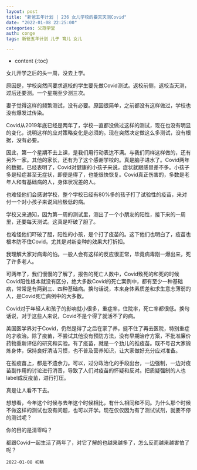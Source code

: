 ```yaml
---
layout: post
title: "新爸五年计划 | 236 女儿学校的要天天测Covid"
date: "2022-01-08 22:25:00"
categories: 父范学堂
auth: conge
tags: 新爸五年计划 儿子 育儿 女儿

---
```

* content
{:toc}

女儿开学之后的头一周，没去上学。

原因是，学校突然间要求返校的学生要先做Covid测试。返校前侧，返校当天测，过后还要测。一个星期至少测三次。

妻子觉得这样的频繁测试，没有必要。原因很简单，之前都没有这样做过，学校也没有爆发过传染。

Covid从2019年底已经是两年了，学校一直都没做过这样的测试，现在也没有明显的变化，说明这样的应对策略变化是必须的。现在突然决定做这么多测试，没有根据，没有必要。




因此，第一个星期不去上课，是我们用行动表达不满。与我们同样这样做的，还有另外一家。其他的家长，还有为了这个感谢学校的。真是脑子进水了。Covid两年的数据，已经表明了，Covid对健康的小孩子来说，症状就跟感冒差不多。小孩子多是轻症甚至无症状，即便是得了，也能很快恢复。Covid真正伤害的，多数是老年人和有基础病的人，身体状况差的人。

也难怪他们会感谢学校，整个学校已经有80%多的孩子打了试验性的疫苗，来对付一个对小孩子来说风险极低的病。

学校又来通知，因为第一周的测试里，测出了一个小朋友的阳性，接下来的一周里，还要每天测试。这真是吓破了胆了。

也难怪他们吓破了胆，阳性的小孩，是个打了疫苗的。这下他们也明白了，疫苗也根本防不住Covid。尤其是对新变种的效果大打折扣。

我理解大家对病毒的怕。一般人会有这样的反应很正常，毕竟病毒刚一爆出来，死了许多老人。

可两年了，我们慢慢的了解了，报告的死亡人数中，Covid致死的和死的时候Covid阳性根本就没有区分，绝大多数Covid的死亡案例中，都有至少一种基础病，常常是有两到三、四种基础病。换句话说，本来身体素质差和求生意志薄弱的人，是Covid死亡病例中的大多数。

Covid对于年轻人和孩子的影响就小很多，重症率，住院率，死亡率都很低。换句话说，对于这些人来说，Covid不是个得了就活不了的病。

美国医学界对于Covid，仍然是得了之后在家了养，挺不住了再去医院，特别重症的才收治。除了疫苗，不尝试其他没有预防方法，没有早期治疗方案，不批准廉价药物重新评估的研究和实验。有了疫苗，就是一个劲儿的推疫苗。既不号召大家锻炼身体，保持良好清洁习惯，也不普及营养知识，让大家做好充分应对准备。

在推疫苗上，都是不遗余力。可以，过分政治化的手段出台，一边强制，一边对疫苗副作用的讨论进行消音，导致了人们对疫苗的怀疑和反对。把质疑强制的人也label成反疫苗，进行打压。

真是让人看不下去。

想想看，今年这个时候与去年这个时候相比，有什么相同和不同。为什么那个时候不做这样的测试也没有问题，也可以开学。现在仅仅因为有了测试试剂，就要不停的测试呢？

你的目的是清零吗？

都跟Covid一起生活了两年了，对它了解的也越来越多了，怎么反而越来越害怕了呢？


```
2022-01-08 初稿
```
